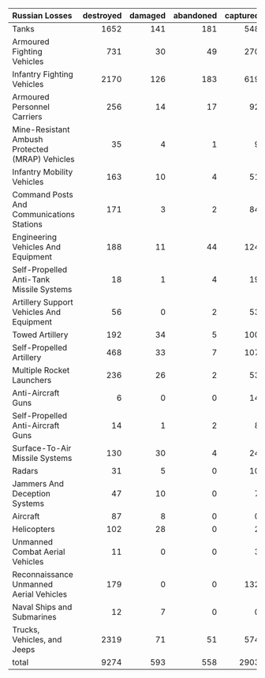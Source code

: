 | Russian Losses                                   |   destroyed |   damaged |   abandoned |   captured |   total |
|:-------------------------------------------------|------------:|----------:|------------:|-----------:|--------:|
| Tanks                                            |        1652 |       141 |         181 |        548 |    2522 |
| Armoured Fighting Vehicles                       |         731 |        30 |          49 |        270 |    1080 |
| Infantry Fighting Vehicles                       |        2170 |       126 |         183 |        619 |    3098 |
| Armoured Personnel Carriers                      |         256 |        14 |          17 |         92 |     379 |
| Mine-Resistant Ambush Protected  (MRAP) Vehicles |          35 |         4 |           1 |          9 |      49 |
| Infantry Mobility Vehicles                       |         163 |        10 |           4 |         51 |     228 |
| Command Posts And Communications Stations        |         171 |         3 |           2 |         84 |     260 |
| Engineering Vehicles And Equipment               |         188 |        11 |          44 |        124 |     367 |
| Self-Propelled Anti-Tank Missile Systems         |          18 |         1 |           4 |         19 |      42 |
| Artillery Support Vehicles And Equipment         |          56 |         0 |           2 |         53 |     111 |
| Towed Artillery                                  |         192 |        34 |           5 |        100 |     331 |
| Self-Propelled Artillery                         |         468 |        33 |           7 |        107 |     615 |
| Multiple Rocket Launchers                        |         236 |        26 |           2 |         53 |     317 |
| Anti-Aircraft Guns                               |           6 |         0 |           0 |         14 |      20 |
| Self-Propelled Anti-Aircraft Guns                |          14 |         1 |           2 |          8 |      25 |
| Surface-To-Air Missile Systems                   |         130 |        30 |           4 |         24 |     188 |
| Radars                                           |          31 |         5 |           0 |         10 |      46 |
| Jammers And Deception Systems                    |          47 |        10 |           0 |          7 |      64 |
| Aircraft                                         |          87 |         8 |           0 |          0 |      95 |
| Helicopters                                      |         102 |        28 |           0 |          2 |     132 |
| Unmanned Combat Aerial Vehicles                  |          11 |         0 |           0 |          3 |      14 |
| Reconnaissance Unmanned Aerial Vehicles          |         179 |         0 |           0 |        132 |     311 |
| Naval Ships and Submarines                       |          12 |         7 |           0 |          0 |      19 |
| Trucks, Vehicles, and Jeeps                      |        2319 |        71 |          51 |        574 |    3015 |
| total                                            |        9274 |       593 |         558 |       2903 |   13328 |